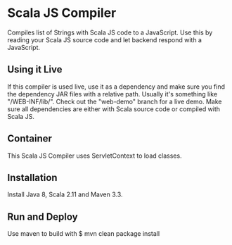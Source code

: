 Scala JS Compiler
=================
Compiles list of Strings with Scala JS code to a JavaScript. Use this by reading your Scala JS source code and let backend respond with a JavaScript.

Using it Live
-------------
If this compiler is used live, use it as a dependency and make sure you find the dependency JAR files with a relative path. Usually it's something like "/WEB-INF/lib/". Check out the "web-demo" branch for a live demo. Make sure all dependencies are either with Scala source code or compiled with Scala JS.

Container
---------
This Scala JS Compiler uses ServletContext to load classes.


Installation
------------
Install Java 8, Scala 2.11 and Maven 3.3.


Run and Deploy
--------------

Use maven to build with $ mvn clean package install 